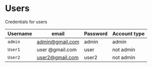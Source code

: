# Users

Credentials for users


| Username | email           | Password | Account type |
|----------|-----------------|----------|--------------|
| `admin`  | admin@gmail.com | admin    | admin        |
| `User1`  | user @gmail.com | user     | not admin    |
| `User2`  | user2@gmail.com | user2    | not admin    |


